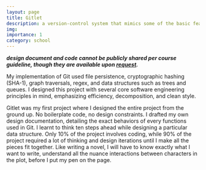 ```yaml
---
layout: page
title: Gitlet
description: a version-control system that mimics some of the basic features of the popular system Git
img: 
importance: 1
category: school
---
```


***design document and code cannot be publicly shared per course guideline, though they are available upon [request](mailto:jwu25@berkeley.edu).***

My implementation of Git used file persistence, cryptographic hashing (SHA-1), graph traversals, regex, and
data structures such as trees and queues. I designed this project with several core software engineering principles in mind, 
emphasizing efficiency, decomposition, and clean style.

Gitlet was my first project where I designed the entire project from the ground up. No boilerplate code, no design constraints.
I drafted my own design documentation, detailing the exact behaviors of every functions used in Git. I learnt to think ten
steps ahead while designing a particular data structure. Only 10% of the project involves coding, while 90% of the project
required a lot of thinking and design iterations until I make all the pieces fit together. Like writing a novel, I will have
to know exactly what I want to write, understand all the nuance interactions between characters in the plot, before I put
my pen on the page.